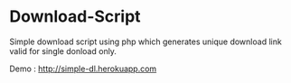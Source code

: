 # Download-Script
Simple download script using php which generates unique download link valid for single donload only.

Demo : http://simple-dl.herokuapp.com

